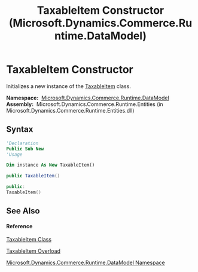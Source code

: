 ﻿---
title: TaxableItem Constructor  (Microsoft.Dynamics.Commerce.Runtime.DataModel)
TOCTitle: TaxableItem Constructor
ms:assetid: M:Microsoft.Dynamics.Commerce.Runtime.DataModel.TaxableItem.#ctor
ms:mtpsurl: https://technet.microsoft.com/en-us/library/microsoft.dynamics.commerce.runtime.datamodel.taxableitem.taxableitem(v=AX.60)
ms:contentKeyID: 49828513
ms.date: 05/18/2015
mtps_version: v=AX.60
dev_langs:
- vb
- csharp
- c++
---

# TaxableItem Constructor

Initializes a new instance of the [TaxableItem](taxableitem-class-microsoft-dynamics-commerce-runtime-datamodel.md) class.

**Namespace:**  [Microsoft.Dynamics.Commerce.Runtime.DataModel](microsoft-dynamics-commerce-runtime-datamodel-namespace.md)  
**Assembly:**  Microsoft.Dynamics.Commerce.Runtime.Entities (in Microsoft.Dynamics.Commerce.Runtime.Entities.dll)

## Syntax

``` vb
'Declaration
Public Sub New
'Usage

Dim instance As New TaxableItem()
```

``` csharp
public TaxableItem()
```

``` c++
public:
TaxableItem()
```

## See Also

#### Reference

[TaxableItem Class](taxableitem-class-microsoft-dynamics-commerce-runtime-datamodel.md)

[TaxableItem Overload](taxableitem-constructor-microsoft-dynamics-commerce-runtime-datamodel.md)

[Microsoft.Dynamics.Commerce.Runtime.DataModel Namespace](microsoft-dynamics-commerce-runtime-datamodel-namespace.md)

